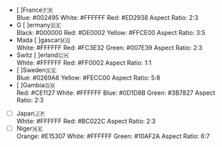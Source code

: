 +  [ ]France🇫🇷  
    Blue: #002495
    White: #FFFFFF
    Red: #ED2938
    Aspect Ratio: 2:3
+ G [ ]ermany🇩🇪  
    Black: #000000
    Red: #DE0002
    Yellow: #FFCE00
    Aspect Ratio: 3:5
+ Mada [ ]gascar🇲🇬  
    White: #FFFFFF
    Red: #FC3E32
    Green: #007E39
    Aspect Ratio: 2:3
+ Switz [ ]erland🇨🇭  
    White: #FFFFFF
    Red: #FF0002
    Aspect Ratio: 1:1
+  [ ]Sweden🇸🇪  
    Blue: #0269A6
    Yellow: #FECC00
    Aspect Ratio: 5:8
+  [ ]Gambia🇬🇲  
    Red: #CE1127
    White: #FFFFFF
    Blue: #0D1D8B
    Green: #3B7827
    Aspect Ratio: 2:3
+ [ ] Japan🇯🇵  
    White: #FFFFFF
    Red: #BC022C
    Aspect Ratio: 2:3
+ [ ] Niger🇳🇪  
    Orange: #E15307
    White: #FFFFFF
    Green: #10AF2A
    Aspect Ratio: 6:7